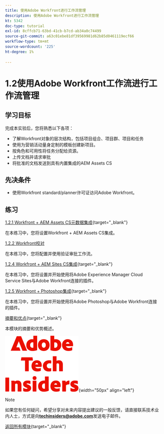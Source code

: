 ```yaml
---
title: 使用Adobe Workfront进行工作流管理
description: 使用Adobe Workfront进行工作流管理
kt: 5342
doc-type: tutorial
exl-id: 8cffcb71-63bd-41cb-b7cd-ab34a0c74499
source-git-commit: a63c01ebe81df39569981d62b85d0461119ecf66
workflow-type: tm+mt
source-wordcount: '225'
ht-degree: 1%

---
```


# 1.2使用Adobe Workfront工作流进行工作流管理

## 学习目标

完成本实验后，您将熟悉以下各项：

- 了解Workfront对象的层次结构，包括项目组合、项目群、项目和任务
- 使用为营销活动量身定制的模板创建新项目。
- 按角色和可用性将任务分配给资源。
- 上传文档并请求审批
- 将批准的文档发送到具有内置集成的AEM Assets CS

## 先决条件

- 使用Workfront standard/planner许可证访问Adobe Workfront。

## 练习

[1.2.1 Workfront + AEM Assets CS元数据集成](./ex1.md){target="_blank"}

在本练习中，您将设置Workfront + AEM Assets CS集成。

[1.2.2 Workfront校对](./ex2.md)

在本练习中，您将配置并使用验证审批工作流。

[1.2.4 Workfront + AEM Sites CS集成](./ex4.md){target="_blank"}

在本练习中，您将设置并开始使用将Adobe Experience Manager Cloud Service Sites与Adobe Workfront连接的插件。

[1.2.5 Workfront + Photoshop集成](./ex5.md){target="_blank"}

在本练习中，您将设置并开始使用将Adobe Photoshop与Adobe Workfront连接的插件。

[摘要和优点](./summary.md){target="_blank"}

本模块的摘要和优势概述。

![技术内部人士](./../../../assets/images/techinsiders.png){width="50px" align="left"}

>[!NOTE]
>
>如果您有任何疑问，希望分享对未来内容提出建议的一般反馈，请直接联系技术业内人士，方式是向&#x200B;**techinsiders@adobe.com**&#x200B;发送电子邮件。

[返回所有模块](../../../overview.md){target="_blank"}
